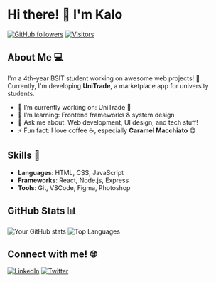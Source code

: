 # Hi there! 👋 I'm Kalo

[![GitHub followers](https://img.shields.io/github/followers/your-username?label=Follow&style=social)](https://github.com/your-username)
[![Visitors](https://visitor-badge.glitch.me/badge?page_id=your-username.visitor-badge)](https://github.com/your-username)

## About Me 💻
I'm a 4th-year BSIT student working on awesome web projects! 🚀  
Currently, I'm developing **UniTrade**, a marketplace app for university students.  
- 🔭 I’m currently working on: UniTrade 🚀
- 🌱 I’m learning: Frontend frameworks & system design
- 💬 Ask me about: Web development, UI design, and tech stuff!
- ⚡ Fun fact: I love coffee ☕, especially **Caramel Macchiato** 😋

## Skills 🔧
- **Languages**: HTML, CSS, JavaScript
- **Frameworks**: React, Node.js, Express
- **Tools**: Git, VSCode, Figma, Photoshop

## GitHub Stats 📊
![Your GitHub stats](https://github-readme-stats.vercel.app/api?username=your-username&show_icons=true&theme=radical)
![Top Languages](https://github-readme-stats.vercel.app/api/top-langs/?username=your-username&layout=compact&theme=radical)

## Connect with me! 🌐
[![LinkedIn](https://img.shields.io/badge/-LinkedIn-blue?style=flat&logo=Linkedin&logoColor=white)](https://www.linkedin.com/in/your-linkedin-profile/)
[![Twitter](https://img.shields.io/badge/-Twitter-blue?style=flat&logo=Twitter&logoColor=white)](https://twitter.com/your-twitter-handle)
